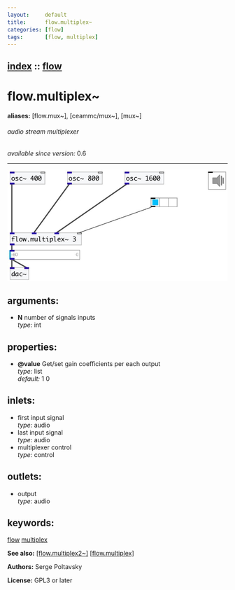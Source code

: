 ```yaml
---
layout:     default
title:      flow.multiplex~
categories: [flow]
tags:       [flow, multiplex]
---
```

[index](index.html) :: [flow](category_flow.html)
---

# flow.multiplex~
**aliases:** [flow.mux\~], [ceammc/mux\~], [mux\~]


###### audio stream multiplexer

*available since version:* 0.6

---




[![example](../examples/img/flow.multiplex~.jpg)](../examples/pd/flow.multiplex~.pd)



## arguments:

* **N**
number of signals inputs<br>
_type:_ int<br>





## properties:

* **@value** 
Get/set gain coefficients per each output<br>
_type:_ list<br>
_default:_ 1 0<br>



## inlets:

* first input signal<br>
_type:_ audio
* last input signal<br>
_type:_ audio
* multiplexer control<br>
_type:_ control



## outlets:

* output<br>
_type:_ audio



## keywords:

[flow](keywords/flow.html)
[multiplex](keywords/multiplex.html)



**See also:**
[\[flow.multiplex2~\]](flow.multiplex2~.html)
[\[flow.multiplex\]](flow.multiplex.html)




**Authors:** Serge Poltavsky




**License:** GPL3 or later





